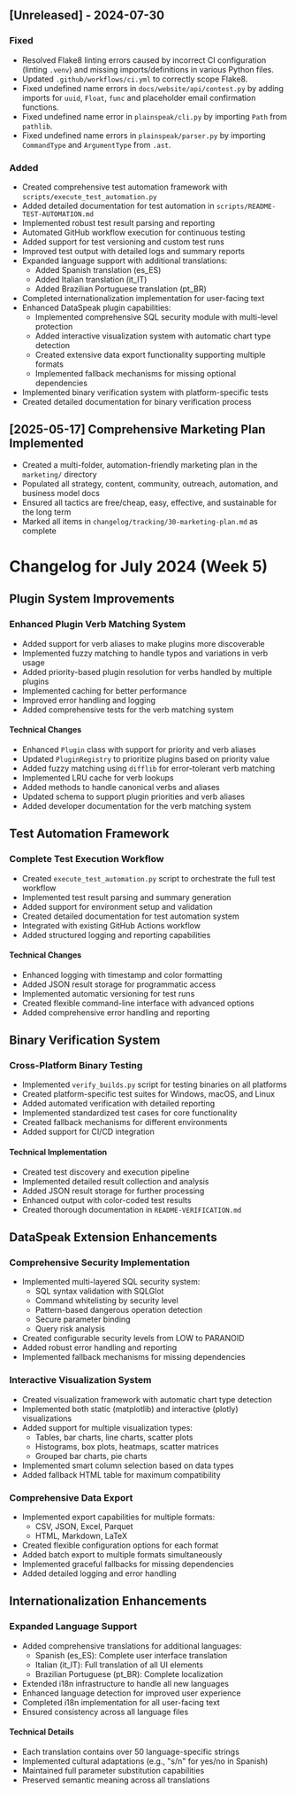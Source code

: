 ## [Unreleased] - 2024-07-30

### Fixed
- Resolved Flake8 linting errors caused by incorrect CI configuration (linting `.venv`) and missing imports/definitions in various Python files.
- Updated `.github/workflows/ci.yml` to correctly scope Flake8.
- Fixed undefined name errors in `docs/website/api/contest.py` by adding imports for `uuid`, `Float`, `func` and placeholder email confirmation functions.
- Fixed undefined name error in `plainspeak/cli.py` by importing `Path` from `pathlib`.
- Fixed undefined name errors in `plainspeak/parser.py` by importing `CommandType` and `ArgumentType` from `.ast`.

### Added
- Created comprehensive test automation framework with `scripts/execute_test_automation.py`
- Added detailed documentation for test automation in `scripts/README-TEST-AUTOMATION.md`
- Implemented robust test result parsing and reporting
- Automated GitHub workflow execution for continuous testing
- Added support for test versioning and custom test runs
- Improved test output with detailed logs and summary reports
- Expanded language support with additional translations:
  - Added Spanish translation (es_ES)
  - Added Italian translation (it_IT)
  - Added Brazilian Portuguese translation (pt_BR)
- Completed internationalization implementation for user-facing text
- Enhanced DataSpeak plugin capabilities:
  - Implemented comprehensive SQL security module with multi-level protection
  - Added interactive visualization system with automatic chart type detection
  - Created extensive data export functionality supporting multiple formats
  - Implemented fallback mechanisms for missing optional dependencies
- Implemented binary verification system with platform-specific tests
- Created detailed documentation for binary verification process

## [2025-05-17] Comprehensive Marketing Plan Implemented
- Created a multi-folder, automation-friendly marketing plan in the `marketing/` directory
- Populated all strategy, content, community, outreach, automation, and business model docs
- Ensured all tactics are free/cheap, easy, effective, and sustainable for the long term
- Marked all items in `changelog/tracking/30-marketing-plan.md` as complete

# Changelog for July 2024 (Week 5)

## Plugin System Improvements

### Enhanced Plugin Verb Matching System

- Added support for verb aliases to make plugins more discoverable
- Implemented fuzzy matching to handle typos and variations in verb usage
- Added priority-based plugin resolution for verbs handled by multiple plugins
- Implemented caching for better performance
- Improved error handling and logging
- Added comprehensive tests for the verb matching system

#### Technical Changes

- Enhanced `Plugin` class with support for priority and verb aliases
- Updated `PluginRegistry` to prioritize plugins based on priority value
- Added fuzzy matching using `difflib` for error-tolerant verb matching
- Implemented LRU cache for verb lookups
- Added methods to handle canonical verbs and aliases
- Updated schema to support plugin priorities and verb aliases
- Added developer documentation for the verb matching system

## Test Automation Framework

### Complete Test Execution Workflow

- Created `execute_test_automation.py` script to orchestrate the full test workflow
- Implemented test result parsing and summary generation
- Added support for environment setup and validation
- Created detailed documentation for test automation system
- Integrated with existing GitHub Actions workflow
- Added structured logging and reporting capabilities

#### Technical Changes
- Enhanced logging with timestamp and color formatting
- Added JSON result storage for programmatic access
- Implemented automatic versioning for test runs
- Created flexible command-line interface with advanced options
- Added comprehensive error handling and reporting

## Binary Verification System

### Cross-Platform Binary Testing

- Implemented `verify_builds.py` script for testing binaries on all platforms
- Created platform-specific test suites for Windows, macOS, and Linux
- Added automated verification with detailed reporting
- Implemented standardized test cases for core functionality
- Created fallback mechanisms for different environments
- Added support for CI/CD integration

#### Technical Implementation
- Created test discovery and execution pipeline
- Implemented detailed result collection and analysis
- Added JSON result storage for further processing
- Enhanced output with color-coded test results
- Created thorough documentation in `README-VERIFICATION.md`

## DataSpeak Extension Enhancements

### Comprehensive Security Implementation

- Implemented multi-layered SQL security system:
  - SQL syntax validation with SQLGlot
  - Command whitelisting by security level
  - Pattern-based dangerous operation detection
  - Secure parameter binding
  - Query risk analysis
- Created configurable security levels from LOW to PARANOID
- Added robust error handling and reporting
- Implemented fallback mechanisms for missing dependencies

### Interactive Visualization System

- Created visualization framework with automatic chart type detection
- Implemented both static (matplotlib) and interactive (plotly) visualizations
- Added support for multiple visualization types:
  - Tables, bar charts, line charts, scatter plots
  - Histograms, box plots, heatmaps, scatter matrices
  - Grouped bar charts, pie charts
- Implemented smart column selection based on data types
- Added fallback HTML table for maximum compatibility

### Comprehensive Data Export

- Implemented export capabilities for multiple formats:
  - CSV, JSON, Excel, Parquet
  - HTML, Markdown, LaTeX
- Created flexible configuration options for each format
- Added batch export to multiple formats simultaneously
- Implemented graceful fallbacks for missing dependencies
- Added detailed logging and error handling

## Internationalization Enhancements

### Expanded Language Support

- Added comprehensive translations for additional languages:
  - Spanish (es_ES): Complete user interface translation
  - Italian (it_IT): Full translation of all UI elements
  - Brazilian Portuguese (pt_BR): Complete localization
- Extended i18n infrastructure to handle all new languages
- Enhanced language detection for improved user experience
- Completed i18n implementation for all user-facing text
- Ensured consistency across all language files

#### Technical Details
- Each translation contains over 50 language-specific strings
- Implemented cultural adaptations (e.g., "s/n" for yes/no in Spanish)
- Maintained full parameter substitution capabilities
- Preserved semantic meaning across all translations
